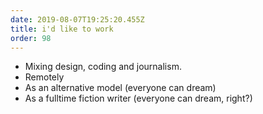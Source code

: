 ```yaml
---
date: 2019-08-07T19:25:20.455Z
title: i'd like to work
order: 98
---
```

- Mixing design, coding and journalism.
- Remotely
- As an alternative model (everyone can dream)
- As a fulltime fiction writer (everyone can dream, right?)
